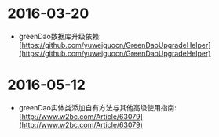 # 2016-03-20
* greenDao数据库升级依赖:[https://github.com/yuweiguocn/GreenDaoUpgradeHelper](https://github.com/yuweiguocn/GreenDaoUpgradeHelper)

# 2016-05-12
* greenDao实体类添加自有方法与其他高级使用指南:[http://www.w2bc.com/Article/63079](http://www.w2bc.com/Article/63079)


  
